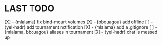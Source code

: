 # LAST TODO  
[X] - {mlalama} fix bind-mount volumes
[X] - {bbouagou} add offline
[ ] - {yel-hadr} add tournament notification
[X] - {mlalama} add a .gitignore
[ ] - {mlalama, bbouagou} aliases in tournament
[X] - {yel-hadr} chat is messed up
